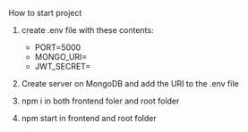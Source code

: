 How to start project

1. create .env file with these contents:
    - PORT=5000
    - MONGO_URI=
    - JWT_SECRET=

2. Create server on MongoDB and add the URI to the .env file

3. npm i in both frontend foler and root folder

4. npm start in frontend and root folder

